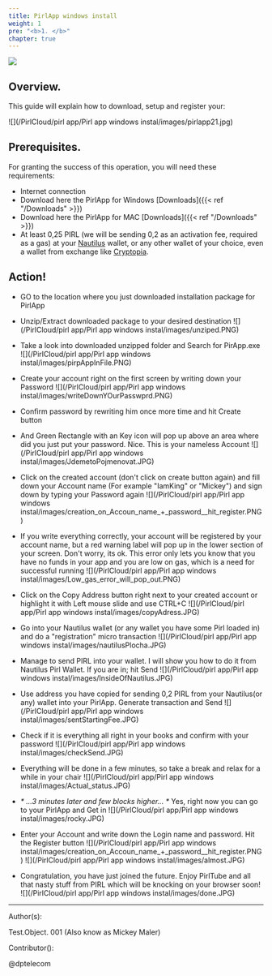 ```yaml
---
title: PirlApp windows install
weight: 1
pre: "<b>1. </b>"
chapter: true
---
```

![](/images_headers/pirlapp.png)


## Overview.

This guide will explain how to download, setup and register your:

![](/PirlCloud/pirl app/Pirl app windows instal/images/pirlapp21.jpg)

## Prerequisites.

For granting the success of this operation, you will need these requirements:

* Internet connection
* Download here the PirlApp for Windows [Downloads]({{< ref "/Downloads" >}})
* Download here the PirlApp for MAC [Downloads]({{< ref "/Downloads" >}})
* At least 0,25 PIRL (we will be sending 0,2 as an activation fee, required as a gas) at your [Nautilus](https://pirl.io/en/nautilus-wallet/) wallet, or any other wallet of your choice, even a wallet from exchange like [Cryptopia](https://www.cryptopia.co.nz).

## Action!

* GO to the location where you just downloaded installation package for PirlApp
* Unzip/Extract downloaded package to your desired destination
![](/PirlCloud/pirl app/Pirl app windows instal/images/unziped.PNG)
* Take a look into downloaded unzipped folder and Search for PirApp.exe
![](/PirlCloud/pirl app/Pirl app windows instal/images/pirpAppInFile.PNG)
* Create your account right on the first screen by writing down your Password
![](/PirlCloud/pirl app/Pirl app windows instal/images/writeDownYOurPasswprd.PNG)
* Confirm password by rewriting him once more time and hit Create button
* And Green Rectangle with an Key icon will pop up above an area where did you just put your password. Nice. This is your nameless Account
![](/PirlCloud/pirl app/Pirl app windows instal/images/JdemetoPojmenovat.JPG)
* Click on the created account (don't click on create button again) and fill down your Account name (For example "IamKing" or "Mickey") and sign down by typing your Password again
![](/PirlCloud/pirl app/Pirl app windows instal/images/creation_on_Accoun_name_+_password__hit_register.PNG)
* If you write everything correctly, your account will be registered by your account name, but a red warning label will pop up in the lower section of your screen. Don't worry, its ok. This error only lets you know that you have no funds in your app and you are low on gas, which is a need for successful running
![](/PirlCloud/pirl app/Pirl app windows instal/images/Low_gas_error_will_pop_out.PNG)
* Click on the Copy Address button right next to your created account or  highlight it with Left mouse slide and use CTRL+C
![](/PirlCloud/pirl app/Pirl app windows instal/images/copyAdress.JPG)
* Go into your Nautilus wallet (or any wallet you have some Pirl loaded in) and do a "registration" micro transaction
![](/PirlCloud/pirl app/Pirl app windows instal/images/nautilusPlocha.JPG)
* Manage to send PIRL into your wallet. I will show you how to do it from Nautilus Pirl Wallet. If you are in; hit Send
![](/PirlCloud/pirl app/Pirl app windows instal/images/InsideOfNautilus.JPG)
* Use address you have copied for sending 0,2 PIRL from your Nautilus(or any) wallet into your PirlApp. Generate transaction and Send
![](/PirlCloud/pirl app/Pirl app windows instal/images/sentStartingFee.JPG)

* Check if it is everything all right in your books and confirm with your password
![](/PirlCloud/pirl app/Pirl app windows instal/images/checkSend.JPG)
* Everything will be done in a few minutes, so take a break and relax for a while in your chair
![](/PirlCloud/pirl app/Pirl app windows instal/images/Actual_status.JPG)
* _* ...3 minutes later and few blocks higher... *_ Yes, right now you can go to your PirlApp and Get in
![](/PirlCloud/pirl app/Pirl app windows instal/images/rocky.JPG)
* Enter your Account and write down the Login name and password. Hit the Register button
![](/PirlCloud/pirl app/Pirl app windows instal/images/creation_on_Accoun_name_+_password__hit_register.PNG)
![](/PirlCloud/pirl app/Pirl app windows instal/images/almost.JPG)
* Congratulation, you have just joined the future. Enjoy PirlTube and all that nasty stuff from PIRL which will be knocking on your browser soon!
![](/PirlCloud/pirl app/Pirl app windows instal/images/done.JPG)


---

Author(s):

Test.Object. 001 (Also know as Mickey Maler)

Contributor():

@dptelecom
